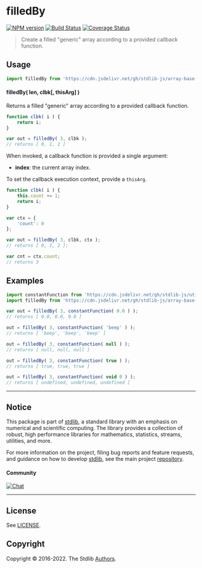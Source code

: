 <!--

@license Apache-2.0

Copyright (c) 2022 The Stdlib Authors.

Licensed under the Apache License, Version 2.0 (the "License");
you may not use this file except in compliance with the License.
You may obtain a copy of the License at

   http://www.apache.org/licenses/LICENSE-2.0

Unless required by applicable law or agreed to in writing, software
distributed under the License is distributed on an "AS IS" BASIS,
WITHOUT WARRANTIES OR CONDITIONS OF ANY KIND, either express or implied.
See the License for the specific language governing permissions and
limitations under the License.

-->

# filledBy

[![NPM version][npm-image]][npm-url] [![Build Status][test-image]][test-url] [![Coverage Status][coverage-image]][coverage-url] <!-- [![dependencies][dependencies-image]][dependencies-url] -->

> Create a filled "generic" array according to a provided callback function.

<!-- Section to include introductory text. Make sure to keep an empty line after the intro `section` element and another before the `/section` close. -->

<section class="intro">

</section>

<!-- /.intro -->

<!-- Package usage documentation. -->



<section class="usage">

## Usage

```javascript
import filledBy from 'https://cdn.jsdelivr.net/gh/stdlib-js/array-base-filled-by@deno/mod.js';
```

#### filledBy( len, clbk\[, thisArg] )

Returns a filled "generic" array according to a provided callback function.

```javascript
function clbk( i ) {
    return i;
}

var out = filledBy( 3, clbk );
// returns [ 0, 1, 2 ]
```

When invoked, a callback function is provided a single argument:

-   **index**: the current array index.

To set the callback execution context, provide a `thisArg`.

<!-- eslint-disable no-invalid-this -->

```javascript
function clbk( i ) {
    this.count += 1;
    return i;
}

var ctx = {
    'count': 0
};

var out = filledBy( 3, clbk, ctx );
// returns [ 0, 1, 2 ];

var cnt = ctx.count;
// returns 3
```

</section>

<!-- /.usage -->

<!-- Package usage notes. Make sure to keep an empty line after the `section` element and another before the `/section` close. -->

<section class="notes">

</section>

<!-- /.notes -->

<!-- Package usage examples. -->

<section class="examples">

## Examples

<!-- eslint no-undef: "error" -->

```javascript
import constantFunction from 'https://cdn.jsdelivr.net/gh/stdlib-js/utils-constant-function@deno/mod.js';
import filledBy from 'https://cdn.jsdelivr.net/gh/stdlib-js/array-base-filled-by@deno/mod.js';

var out = filledBy( 3, constantFunction( 0.0 ) );
// returns [ 0.0, 0.0, 0.0 ]

out = filledBy( 3, constantFunction( 'beep' ) );
// returns [ 'beep', 'beep', 'beep' ]

out = filledBy( 3, constantFunction( null ) );
// returns [ null, null, null ]

out = filledBy( 3, constantFunction( true ) );
// returns [ true, true, true ]

out = filledBy( 3, constantFunction( void 0 ) );
// returns [ undefined, undefined, undefined ]
```

</section>

<!-- /.examples -->

<!-- Section to include cited references. If references are included, add a horizontal rule *before* the section. Make sure to keep an empty line after the `section` element and another before the `/section` close. -->

<section class="references">

</section>

<!-- /.references -->

<!-- Section for related `stdlib` packages. Do not manually edit this section, as it is automatically populated. -->

<section class="related">

</section>

<!-- /.related -->

<!-- Section for all links. Make sure to keep an empty line after the `section` element and another before the `/section` close. -->


<section class="main-repo" >

* * *

## Notice

This package is part of [stdlib][stdlib], a standard library with an emphasis on numerical and scientific computing. The library provides a collection of robust, high performance libraries for mathematics, statistics, streams, utilities, and more.

For more information on the project, filing bug reports and feature requests, and guidance on how to develop [stdlib][stdlib], see the main project [repository][stdlib].

#### Community

[![Chat][chat-image]][chat-url]

---

## License

See [LICENSE][stdlib-license].


## Copyright

Copyright &copy; 2016-2022. The Stdlib [Authors][stdlib-authors].

</section>

<!-- /.stdlib -->

<!-- Section for all links. Make sure to keep an empty line after the `section` element and another before the `/section` close. -->

<section class="links">

[npm-image]: http://img.shields.io/npm/v/@stdlib/array-base-filled-by.svg
[npm-url]: https://npmjs.org/package/@stdlib/array-base-filled-by

[test-image]: https://github.com/stdlib-js/array-base-filled-by/actions/workflows/test.yml/badge.svg?branch=main
[test-url]: https://github.com/stdlib-js/array-base-filled-by/actions/workflows/test.yml?query=branch:main

[coverage-image]: https://img.shields.io/codecov/c/github/stdlib-js/array-base-filled-by/main.svg
[coverage-url]: https://codecov.io/github/stdlib-js/array-base-filled-by?branch=main

<!--

[dependencies-image]: https://img.shields.io/david/stdlib-js/array-base-filled-by.svg
[dependencies-url]: https://david-dm.org/stdlib-js/array-base-filled-by/main

-->

[chat-image]: https://img.shields.io/gitter/room/stdlib-js/stdlib.svg
[chat-url]: https://gitter.im/stdlib-js/stdlib/

[stdlib]: https://github.com/stdlib-js/stdlib

[stdlib-authors]: https://github.com/stdlib-js/stdlib/graphs/contributors

[umd]: https://github.com/umdjs/umd
[es-module]: https://developer.mozilla.org/en-US/docs/Web/JavaScript/Guide/Modules

[deno-url]: https://github.com/stdlib-js/array-base-filled-by/tree/deno
[umd-url]: https://github.com/stdlib-js/array-base-filled-by/tree/umd
[esm-url]: https://github.com/stdlib-js/array-base-filled-by/tree/esm
[branches-url]: https://github.com/stdlib-js/array-base-filled-by/blob/main/branches.md

[stdlib-license]: https://raw.githubusercontent.com/stdlib-js/array-base-filled-by/main/LICENSE

</section>

<!-- /.links -->
